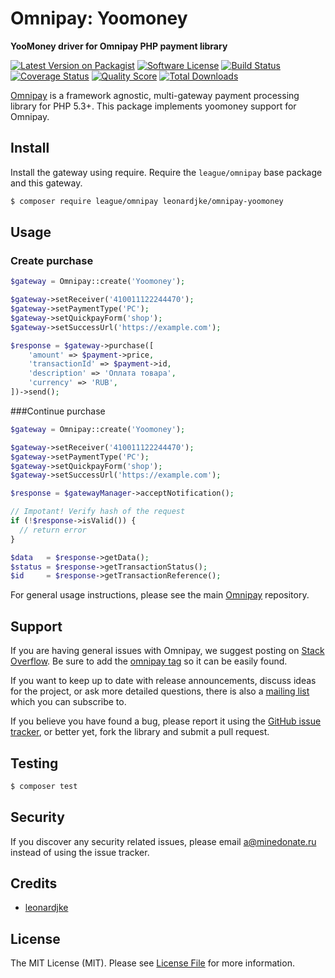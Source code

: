 # Omnipay: Yoomoney

**YooMoney driver for Omnipay PHP payment library**

[![Latest Version on Packagist](https://img.shields.io/packagist/v/leonardjke/omnipay-yoomoney.svg?style=flat-square)](https://packagist.org/packages/leonardjke/omnipay-yoomoney)
[![Software License](https://img.shields.io/badge/license-MIT-brightgreen.svg?style=flat-square)](LICENSE.md)
[![Build Status](https://img.shields.io/travis/leonardjke/omnipay-yoomoney/master.svg?style=flat-square)](https://travis-ci.org/leonardjke/omnipay-yoomoney)
[![Coverage Status](https://img.shields.io/scrutinizer/coverage/g/leonardjke/omnipay-yoomoney.svg?style=flat-square)](https://scrutinizer-ci.com/g/leonardjke/omnipay-yoomoney/code-structure)
[![Quality Score](https://img.shields.io/scrutinizer/g/leonardjke/omnipay-yoomoney.svg?style=flat-square)](https://scrutinizer-ci.com/g/leonardjke/omnipay-yoomoney)
[![Total Downloads](https://img.shields.io/packagist/dt/leonardjke/omnipay-yoomoney.svg?style=flat-square)](https://packagist.org/packages/leonardjke/omnipay-yoomoney)


[Omnipay](https://github.com/thephpleague/omnipay) is a framework agnostic, multi-gateway payment
processing library for PHP 5.3+. This package implements yoomoney support for Omnipay.

## Install

Install the gateway using require. Require the `league/omnipay` base package and this gateway.

``` bash
$ composer require league/omnipay leonardjke/omnipay-yoomoney
```

## Usage

### Create purchase
``` php 
$gateway = Omnipay::create('Yoomoney');

$gateway->setReceiver('410011122244470');
$gateway->setPaymentType('PC');
$gateway->setQuickpayForm('shop');
$gateway->setSuccessUrl('https://example.com');

$response = $gateway->purchase([
    'amount' => $payment->price,
    'transactionId' => $payment->id,
    'description' => 'Оплата товара',
    'currency' => 'RUB',
])->send();
```

###Continue purchase
``` php 
$gateway = Omnipay::create('Yoomoney');

$gateway->setReceiver('410011122244470');
$gateway->setPaymentType('PC');
$gateway->setQuickpayForm('shop');
$gateway->setSuccessUrl('https://example.com');

$response = $gatewayManager->acceptNotification();

// Impotant! Verify hash of the request
if (!$response->isValid()) {
  // return error
}

$data   = $response->getData();
$status = $response->getTransactionStatus();
$id     = $response->getTransactionReference();

```

For general usage instructions, please see the main [Omnipay](https://github.com/thephpleague/omnipay) repository.

## Support

If you are having general issues with Omnipay, we suggest posting on
[Stack Overflow](http://stackoverflow.com/). Be sure to add the
[omnipay tag](http://stackoverflow.com/questions/tagged/omnipay) so it can be easily found.

If you want to keep up to date with release announcements, discuss ideas for the project,
or ask more detailed questions, there is also a [mailing list](https://groups.google.com/forum/#!forum/omnipay) which
you can subscribe to.

If you believe you have found a bug, please report it using the [GitHub issue tracker](https://github.com/leonardjke/omnipay-yoomoney/issues),
or better yet, fork the library and submit a pull request.

## Testing

``` bash
$ composer test
```

## Security

If you discover any security related issues, please email a@minedonate.ru instead of using the issue tracker.

## Credits

- [leonardjke](https://github.com/leonardjke)

## License

The MIT License (MIT). Please see [License File](LICENSE.md) for more information.
